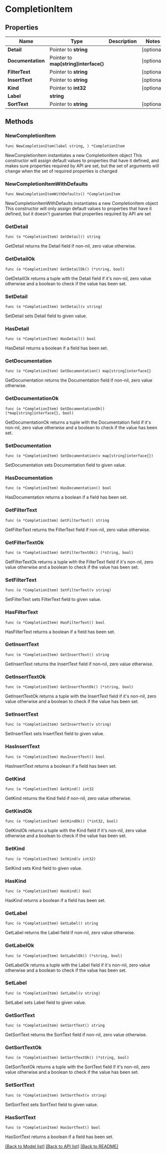 # CompletionItem

## Properties

Name | Type | Description | Notes
------------ | ------------- | ------------- | -------------
**Detail** | Pointer to **string** |  | [optional] 
**Documentation** | Pointer to **map[string]interface{}** |  | [optional] 
**FilterText** | Pointer to **string** |  | [optional] 
**InsertText** | Pointer to **string** |  | [optional] 
**Kind** | Pointer to **int32** |  | [optional] 
**Label** | **string** |  | 
**SortText** | Pointer to **string** |  | [optional] 

## Methods

### NewCompletionItem

`func NewCompletionItem(label string, ) *CompletionItem`

NewCompletionItem instantiates a new CompletionItem object
This constructor will assign default values to properties that have it defined,
and makes sure properties required by API are set, but the set of arguments
will change when the set of required properties is changed

### NewCompletionItemWithDefaults

`func NewCompletionItemWithDefaults() *CompletionItem`

NewCompletionItemWithDefaults instantiates a new CompletionItem object
This constructor will only assign default values to properties that have it defined,
but it doesn't guarantee that properties required by API are set

### GetDetail

`func (o *CompletionItem) GetDetail() string`

GetDetail returns the Detail field if non-nil, zero value otherwise.

### GetDetailOk

`func (o *CompletionItem) GetDetailOk() (*string, bool)`

GetDetailOk returns a tuple with the Detail field if it's non-nil, zero value otherwise
and a boolean to check if the value has been set.

### SetDetail

`func (o *CompletionItem) SetDetail(v string)`

SetDetail sets Detail field to given value.

### HasDetail

`func (o *CompletionItem) HasDetail() bool`

HasDetail returns a boolean if a field has been set.

### GetDocumentation

`func (o *CompletionItem) GetDocumentation() map[string]interface{}`

GetDocumentation returns the Documentation field if non-nil, zero value otherwise.

### GetDocumentationOk

`func (o *CompletionItem) GetDocumentationOk() (*map[string]interface{}, bool)`

GetDocumentationOk returns a tuple with the Documentation field if it's non-nil, zero value otherwise
and a boolean to check if the value has been set.

### SetDocumentation

`func (o *CompletionItem) SetDocumentation(v map[string]interface{})`

SetDocumentation sets Documentation field to given value.

### HasDocumentation

`func (o *CompletionItem) HasDocumentation() bool`

HasDocumentation returns a boolean if a field has been set.

### GetFilterText

`func (o *CompletionItem) GetFilterText() string`

GetFilterText returns the FilterText field if non-nil, zero value otherwise.

### GetFilterTextOk

`func (o *CompletionItem) GetFilterTextOk() (*string, bool)`

GetFilterTextOk returns a tuple with the FilterText field if it's non-nil, zero value otherwise
and a boolean to check if the value has been set.

### SetFilterText

`func (o *CompletionItem) SetFilterText(v string)`

SetFilterText sets FilterText field to given value.

### HasFilterText

`func (o *CompletionItem) HasFilterText() bool`

HasFilterText returns a boolean if a field has been set.

### GetInsertText

`func (o *CompletionItem) GetInsertText() string`

GetInsertText returns the InsertText field if non-nil, zero value otherwise.

### GetInsertTextOk

`func (o *CompletionItem) GetInsertTextOk() (*string, bool)`

GetInsertTextOk returns a tuple with the InsertText field if it's non-nil, zero value otherwise
and a boolean to check if the value has been set.

### SetInsertText

`func (o *CompletionItem) SetInsertText(v string)`

SetInsertText sets InsertText field to given value.

### HasInsertText

`func (o *CompletionItem) HasInsertText() bool`

HasInsertText returns a boolean if a field has been set.

### GetKind

`func (o *CompletionItem) GetKind() int32`

GetKind returns the Kind field if non-nil, zero value otherwise.

### GetKindOk

`func (o *CompletionItem) GetKindOk() (*int32, bool)`

GetKindOk returns a tuple with the Kind field if it's non-nil, zero value otherwise
and a boolean to check if the value has been set.

### SetKind

`func (o *CompletionItem) SetKind(v int32)`

SetKind sets Kind field to given value.

### HasKind

`func (o *CompletionItem) HasKind() bool`

HasKind returns a boolean if a field has been set.

### GetLabel

`func (o *CompletionItem) GetLabel() string`

GetLabel returns the Label field if non-nil, zero value otherwise.

### GetLabelOk

`func (o *CompletionItem) GetLabelOk() (*string, bool)`

GetLabelOk returns a tuple with the Label field if it's non-nil, zero value otherwise
and a boolean to check if the value has been set.

### SetLabel

`func (o *CompletionItem) SetLabel(v string)`

SetLabel sets Label field to given value.


### GetSortText

`func (o *CompletionItem) GetSortText() string`

GetSortText returns the SortText field if non-nil, zero value otherwise.

### GetSortTextOk

`func (o *CompletionItem) GetSortTextOk() (*string, bool)`

GetSortTextOk returns a tuple with the SortText field if it's non-nil, zero value otherwise
and a boolean to check if the value has been set.

### SetSortText

`func (o *CompletionItem) SetSortText(v string)`

SetSortText sets SortText field to given value.

### HasSortText

`func (o *CompletionItem) HasSortText() bool`

HasSortText returns a boolean if a field has been set.


[[Back to Model list]](../README.md#documentation-for-models) [[Back to API list]](../README.md#documentation-for-api-endpoints) [[Back to README]](../README.md)


